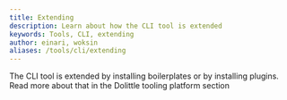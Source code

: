 ```yaml
---
title: Extending
description: Learn about how the CLI tool is extended
keywords: Tools, CLI, extending
author: einari, woksin
aliases: /tools/cli/extending
---
```


The CLI tool is extended by installing boilerplates or by installing plugins. Read more about that in the Dolittle tooling platform section
